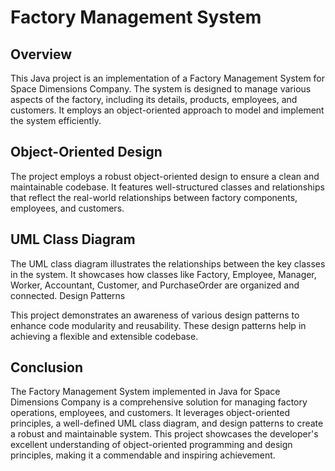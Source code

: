 # Factory Management System
## Overview

This Java project is an implementation of a Factory Management System for Space Dimensions Company. The system is designed to manage various aspects of the factory, including its details, products, employees, and customers. It employs an object-oriented approach to model and implement the system efficiently.

## Object-Oriented Design

The project employs a robust object-oriented design to ensure a clean and maintainable codebase. It features well-structured classes and relationships that reflect the real-world relationships between factory components, employees, and customers.

## UML Class Diagram

The UML class diagram illustrates the relationships between the key classes in the system. It showcases how classes like Factory, Employee, Manager, Worker, Accountant, Customer, and PurchaseOrder are organized and connected.
Design Patterns

This project demonstrates an awareness of various design patterns to enhance code modularity and reusability. These design patterns help in achieving a flexible and extensible codebase.

## Conclusion

The Factory Management System implemented in Java for Space Dimensions Company is a comprehensive solution for managing factory operations, employees, and customers. It leverages object-oriented principles, a well-defined UML class diagram, and design patterns to create a robust and maintainable system. This project showcases the developer's excellent understanding of object-oriented programming and design principles, making it a commendable and inspiring achievement.
